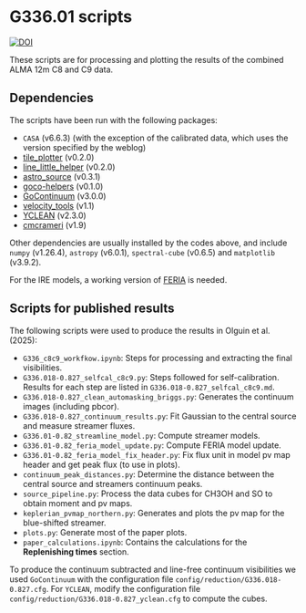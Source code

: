 # G336.01 scripts

[![DOI](https://zenodo.org/badge/DOI/10.5281/zenodo.15314880.svg)](https://doi.org/10.5281/zenodo.15314880)

These scripts are for processing and plotting the results of the combined ALMA 12m C8 and C9 data.

## Dependencies

The scripts have been run with the following packages:

- `CASA` (v6.6.3) (with the exception of the calibrated data, which uses the version specified by the weblog)
- [tile_plotter](https://github.com/folguinch/tile_plotter) (v0.2.0)
- [line_little_helper](https://github.com/folguinch/line_little_helper) (v0.2.0)
- [astro_source](https://github.com/folguinch/astro_source) (v0.3.1)
- [goco-helpers](https://github.com/folguinch/goco-helpers) (v0.1.0)
- [GoContinuum](https://github.com/folguinch/GoContinuum) (v3.0.0)
- [velocity_tools](https://github.com/jpinedaf/velocity_tools/tree/v1.1) (v1.1)
- [YCLEAN](https://zenodo.org/records/1216881) (v2.3.0)
- [cmcrameri](https://zenodo.org/records/8409685) (v1.9) 

Other dependencies are usually installed by the codes above, and include `numpy` (v1.26.4), `astropy` (v6.0.1),
`spectral-cube` (v0.6.5) and `matplotlib` (v3.9.2).

For the IRE models, a working version of [FERIA](https://github.com/YokoOya/FERIA) is needed.

## Scripts for published results

The following scripts were used to produce the results in Olguin et al. (2025):

- `G336_c8c9_workfkow.ipynb`: Steps for processing and extracting the final visibilities.
- `G336.018-0.827_selfcal_c8c9.py`: Steps followed for self-calibration. Results for each step are listed in `G336.018-0.827_selfcal_c8c9.md`.
- `G336.018-0.827_clean_automasking_briggs.py`: Generates the continuum images (including pbcor).
- `G336.018-0.827_continuum_results.py`: Fit Gaussian to the central source and measure streamer fluxes.
- `G336.01-0.82_streamline_model.py`: Compute streamer models.
- `G336.01-0.82_feria_model_update.py`: Compute FERIA model update.
- `G336.01-0.82_feria_model_fix_header.py`: Fix flux unit in model pv map header and get peak flux (to use in plots).
- `continuum_peak_distances.py`: Determine the distance between the central source and streamers continuum peaks.
- `source_pipeline.py`: Process the data cubes for CH3OH and SO to obtain moment and pv maps.
- `keplerian_pvmap_northern.py`: Generates and plots the pv map for the blue-shifted streamer.
- `plots.py`: Generate most of the paper plots.
- `paper_calculations.ipynb`: Contains the calculations for the **Replenishing times** section.

To produce the continuum subtracted and line-free continuum visibilities we used `GoContinuum` with the configuration file `config/reduction/G336.018-0.827.cfg`.
For `YCLEAN`, modify the configuration file `config/reduction/G336.018-0.827_yclean.cfg` to compute the cubes.

